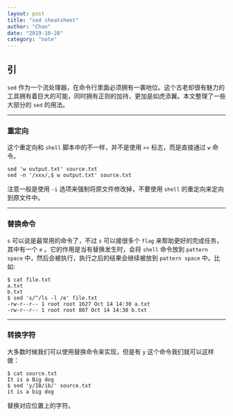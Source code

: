 ```yaml
---
layout: post
title: "sed cheatsheet"
author: "Chan"
date: "2019-10-28"
category: "note"
---
```


## 引

`sed`  作为一个流处理器，在命令行里面必须拥有一袭地位。这个古老却很有魅力的工具拥有着巨大的可能，同时拥有正则的加持，更加是如虎添翼。本文整理了一些大部分的 `sed` 的用法。

---

### 重定向

这个重定向和 `shell` 脚本中的不一样，并不是使用 `>>`  标志，而是直接通过 `w`  命令。

```
sed 'w output.txt' source.txt
sed -n '/xxx/,$ w output.txt' source.txt
```

注意一般是使用 `-i` 选项来强制将原文件修改掉，不要使用 `shell` 的重定向来定向到原文件中。

---

### 替换命令

`s`  可以说是最常用的命令了，不过 `s` 可以接很多个 `flag` 来帮助更好的完成任务，其中有一个 `e` 。它的作用是当有替换发生时，会将 `shell` 命令放到 `pattern space` 中，然后会被执行，执行之后的结果会继续被放到  `pattern space`  中。比如:

```shell
$ cat file.txt
a.txt
b.txt
$ sed 's/^/ls -l /e' file.txt
-rw-r--r-- 1 root root 1627 Oct 14 14:30 a.txt
-rw-r--r-- 1 root root 807 Oct 14 14:30 b.txt
```

---

### 转换字符

大多数时候我们可以使用替换命令来实现，但是有 `y` 这个命令我们就可以这样做：

```
$ cat source.txt
It is a Big dog
$ sed 'y/IB/ib/' source.txt
it is a big dog
```

替换对应位置上的字符。